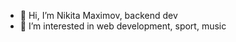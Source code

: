 - 👋 Hi, I’m Nikita Maximov, backend dev
- 👀 I’m interested in web development, sport, music
<!---
namaksimow/namaksimow is a ✨ special ✨ repository because its `README.md` (this file) appears on your GitHub profile.
You can click the Preview link to take a look at your changes.
--->
